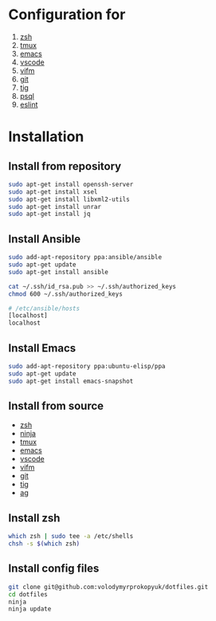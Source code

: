 # Configuration for

1. [zsh](http://www.zsh.org/)
1. [tmux](http://tmux.github.io/)
1. [emacs](http://www.gnu.org/software/emacs/)
1. [vscode](https://code.visualstudio.com/)
1. [vifm](http://vifm.info/)
1. [git](https://git-scm.com/)
1. [tig](https://github.com/jonas/tig)
1. [psql](http://www.postgresql.org/docs/9.4/static/app-psql.html)
1. [eslint](http://eslint.org/)

# Installation

## Install from repository

```bash
sudo apt-get install openssh-server
sudo apt-get install xsel
sudo apt-get install libxml2-utils
sudo apt-get install unrar
sudo apt-get install jq
```

## Install Ansible

```bash
sudo add-apt-repository ppa:ansible/ansible
sudo apt-get update
sudo apt-get install ansible

cat ~/.ssh/id_rsa.pub >> ~/.ssh/authorized_keys
chmod 600 ~/.ssh/authorized_keys

# /etc/ansible/hosts
[localhost]
localhost
```

## Install Emacs

```bash
sudo add-apt-repository ppa:ubuntu-elisp/ppa
sudo apt-get update
sudo apt-get install emacs-snapshot
```

## Install from source

- [zsh](http://www.zsh.org/)
- [ninja](https://ninja-build.org/)
- [tmux](https://tmux.github.io/)
- [emacs](https://www.gnu.org/software/emacs/)
- [vscode](https://code.visualstudio.com/)
- [vifm](http://vifm.info/)
- [git](https://git-scm.com/)
- [tig](https://github.com/jonas/tig)
- [ag](https://github.com/ggreer/the_silver_searcher)

## Install zsh

```bash
which zsh | sudo tee -a /etc/shells
chsh -s $(which zsh)
```

## Install config files

```bash
git clone git@github.com:volodymyrprokopyuk/dotfiles.git
cd dotfiles
ninja
ninja update
```

